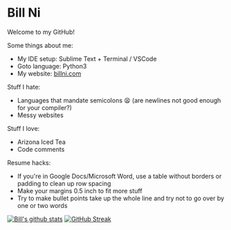 # Bill Ni

Welcome to my GitHub!

Some things about me:
 - My IDE setup: Sublime Text + Terminal / VSCode
 - Goto language: Python3
 - My website: [billni.com](https://billni.com)
 
Stuff I hate:
 - Languages that mandate semicolons :tired_face: (are newlines not good enough for your compiler?)
 - Messy websites

Stuff I love:
 - Arizona Iced Tea
 - Code comments
 
Resume hacks:
 - If you're in Google Docs/Microsoft Word, use a table without borders or padding to clean up row spacing
 - Make your margins 0.5 inch to fit more stuff
 - Try to make bullet points take up the whole line and try not to go over by one or two words

[![Bill's github stats](https://github-readme-stats.vercel.app/api?username=bnidevs&show_icons=true&theme=synthwave&enable_experiments=new_ranking_system)](https://github.com/anuraghazra/github-readme-stats) 
[![GitHub Streak](https://github-readme-streak-stats.herokuapp.com?user=bnidevs&theme=synthwave)](https://git.io/streak-stats)
